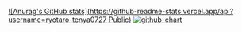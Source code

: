[![Anurag's GitHub stats](https://github-readme-stats.vercel.app/api?username=ryotaro-tenya0727
Public)](https://github.com/anuraghazra/github-readme-stats)
[![github-chart](https://github-chart.vercel.app/api?user=ryotaro-tenya0727)](https://github.com/rokumura7/github-chart)
